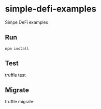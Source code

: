 # simple-defi-examples
Simpe DeFi examples

## Run
`npm install`
##  Test

truffle test

## Migrate

truffle migrate
